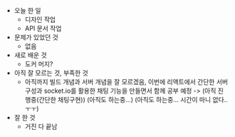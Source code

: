 - 오늘 한 일
  - 디자인 작업
  - API 문서 작업
- 문제가 있었던 것
  - 없음
- 새로 배운 것
  - 도커 머지?
- 아직 잘 모르는 것, 부족한 것
  - 아직까지 빌드 개념과 서버 개념을 잘 모르겠음, 이번에 리액트에서 간단한 서버 구성과
    socket.io를 활용한 채팅 기능을 만들면서 함께 공부 예정 -> (아직 진행중(간단한 채팅구현))
    (아직도 하는중...) (아직도 하는중... 시간이 마니 없다.. ㅜㅜ)
- 잘 한 것
  - 거진 다 끝남
